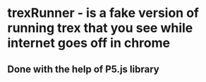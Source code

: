 # trexRunner - is a fake version of running trex that you see while internet goes off in chrome
## Done with the help of P5.js library
